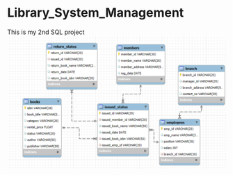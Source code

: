 # Library_System_Management
This is my 2nd SQL project
![This image represents the Entity Relationship Diagram (ERD) for a Library Management System I designed as part of a recent project. The database schema includes all essential entities and their relationships necessary to efficiently manage a library's operations.](https://github.com/Asaduzzamansafi/Library_System_Management/blob/71fc192178098877057e4e11da6c5ee7a8759925/Screenshot%202025-08-01%20234711.png)
